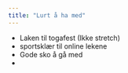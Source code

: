 ```yaml
---
title: "Lurt å ha med"
---
```


* Laken til togafest (Ikke stretch) 
* sportsklær til online lekene
* Gode sko å gå med 
*